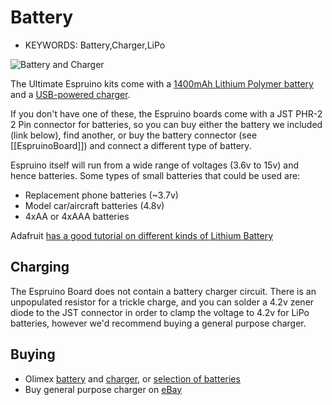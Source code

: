 <!--- Copyright (c) 2013 Gordon Williams, Pur3 Ltd. See the file LICENSE for copying permission. -->
Battery
=========

* KEYWORDS: Battery,Charger,LiPo

![Battery and Charger](olimex.jpg)

The Ultimate Espruino kits come with a [1400mAh Lithium Polymer battery](https://www.olimex.com/Products/Power/BATTERY-LIPO1400mAh/) and a [USB-powered charger](https://www.olimex.com/Products/Power/USB-uLiPo/).

If you don't have one of these, the Espruino boards come with a JST PHR-2 2 Pin connector for batteries, so you can buy either the battery we included (link below), find another, or buy the battery connector (see [[EspruinoBoard]]) and connect a different type of battery.

Espruino itself will run from a wide range of voltages (3.6v to 15v) and hence batteries. Some types of small batteries that could be used are:

* Replacement phone batteries (~3.7v)
* Model car/aircraft batteries (4.8v)
* 4xAA or 4xAAA batteries

Adafruit [has a good tutorial on different kinds of Lithium Battery](https://learn.adafruit.com/li-ion-and-lipoly-batteries?view=all)

Charging
-------

The Espruino Board does not contain a battery charger circuit. There is an unpopulated resistor for a trickle charge, and you can solder a 4.2v zener diode to the JST connector in order to clamp the voltage to 4.2v for LiPo batteries, however we'd recommend buying a general purpose charger.

Buying
-----

* Olimex [battery](https://www.olimex.com/Products/Power/BATTERY-LIPO1400mAh/) and [charger](https://www.olimex.com/Products/Power/USB-uLiPo/), or [selection of batteries](https://www.olimex.com/Products/Power/)
* Buy general purpose charger on [eBay](http://www.ebay.com/sch/i.html?_nkw=b6+imax) 
